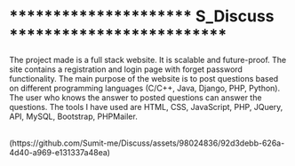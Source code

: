 # ********************* S_Discuss *************************

The project made is a full stack website. It is scalable and future-proof. The site contains a registration  and login page with forget password functionality. The main purpose of the website is to post questions based on different programming languages (C/C++, Java, Django, PHP, Python). The user who knows the answer to posted questions can answer the questions. The tools I have used are HTML, CSS, JavaScript, PHP, JQuery, API, MySQL, Bootstrap, PHPMailer.<br>



<br>
(https://github.com/Sumit-me/Discuss/assets/98024836/92d3debb-626a-4d40-a969-e131337a48ea)

